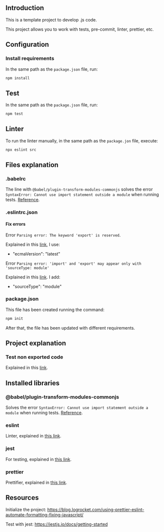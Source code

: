 ## Introduction

This is a template project to develop .js code.

This project allows you to work with tests, pre-commit, linter, prettier, etc.

## Configuration

### Install requirements

In the same path as the `package.json` file, run:

```bash
npm install
```

## Test

In the same path as the `package.json` file, run:

```bash
npm test
```

## Linter

To run the linter manually, in the same path as the `package.jon` file, execute:

```bash
npx eslint src
```

## Files explanation

### .babelrc

The line with `@babel/plugin-transform-modules-commonjs` solves the error `SyntaxError: Cannot use import statement outside a module` when running tests. [Reference](https://stackoverflow.com/questions/59709939/jest-cannot-use-import-statement-outside-a-module).

### .eslintrc.json

#### Fix errors

Error `Parsing error: The keyword 'export' is reserved`.

Explained in this [link](https://stackoverflow.com/questions/42706584/eslint-error-parsing-error-the-keyword-const-is-reserved), I use:

- "ecmaVersion": "latest"

Error `Parsing error: 'import' and 'export' may appear only with 'sourceType: module'`

Explained in this [link](https://stackoverflow.com/questions/60338944/eslint-howto-fix-parsing-error-import-and-export-may-only-appear-at-the-top). I add:

- "sourceType": "module"

### package.json

This file has been created running the command:

```bash
npm init
```

After that, the file has been updated with different requirements.

## Project explanation

### Test non exported code

Explained in this [link](https://stackoverflow.com/questions/54116070/how-can-i-unit-test-non-exported-functions).

## Installed libraries

### @babel/plugin-transform-modules-commonjs

Solves the error `SyntaxError: Cannot use import statement outside a module` when running tests. [Reference](https://stackoverflow.com/questions/59709939/jest-cannot-use-import-statement-outside-a-module).

### eslint

Linter, explained in [this link](https://blog.logrocket.com/using-prettier-eslint-automate-formatting-fixing-javascript/).

### jest

For testing, explained in [this link](https://jestjs.io/docs/getting-started).

### prettier

Prettifier, explained in [this link](https://blog.logrocket.com/using-prettier-eslint-automate-formatting-fixing-javascript/).

## Resources

Initialize the project:
https://blog.logrocket.com/using-prettier-eslint-automate-formatting-fixing-javascript/

Test with jest:
https://jestjs.io/docs/getting-started
